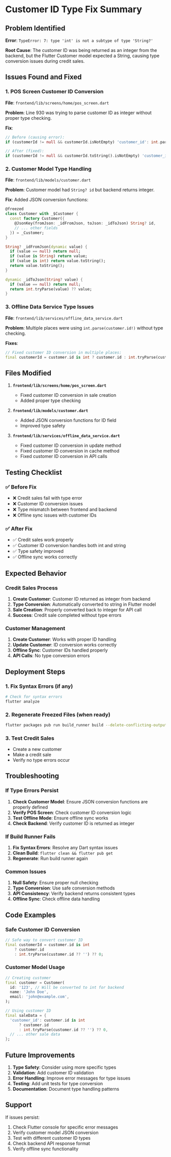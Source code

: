 # Customer ID Type Fix Summary

## Problem Identified
**Error**: `TypeError: 7: type 'int' is not a subtype of type 'String?'`

**Root Cause**: The customer ID was being returned as an integer from the backend, but the Flutter Customer model expected a String, causing type conversion issues during credit sales.

## Issues Found and Fixed

### 1. **POS Screen Customer ID Conversion**
**File**: `frontend/lib/screens/home/pos_screen.dart`

**Problem**: Line 930 was trying to parse customer ID as integer without proper type checking.

**Fix**:
```dart
// Before (causing error):
if (customerId != null && customerId.isNotEmpty) 'customer_id': int.parse(customerId),

// After (fixed):
if (customerId != null && customerId.toString().isNotEmpty) 'customer_id': customerId is int ? customerId : int.tryParse(customerId.toString()) ?? 0,
```

### 2. **Customer Model Type Handling**
**File**: `frontend/lib/models/customer.dart`

**Problem**: Customer model had `String? id` but backend returns integer.

**Fix**: Added JSON conversion functions:
```dart
@freezed
class Customer with _$Customer {
  const factory Customer({
    @JsonKey(fromJson: _idFromJson, toJson: _idToJson) String? id,
    // ... other fields
  }) = _Customer;
}

String? _idFromJson(dynamic value) {
  if (value == null) return null;
  if (value is String) return value;
  if (value is int) return value.toString();
  return value.toString();
}

dynamic _idToJson(String? value) {
  if (value == null) return null;
  return int.tryParse(value) ?? value;
}
```

### 3. **Offline Data Service Type Issues**
**File**: `frontend/lib/services/offline_data_service.dart`

**Problem**: Multiple places were using `int.parse(customer.id!)` without type checking.

**Fixes**:
```dart
// Fixed customer ID conversion in multiple places:
final customerId = customer.id is int ? customer.id : int.tryParse(customer.id ?? '') ?? 0;
```

## Files Modified

1. **`frontend/lib/screens/home/pos_screen.dart`**
   - Fixed customer ID conversion in sale creation
   - Added proper type checking

2. **`frontend/lib/models/customer.dart`**
   - Added JSON conversion functions for ID field
   - Improved type safety

3. **`frontend/lib/services/offline_data_service.dart`**
   - Fixed customer ID conversion in update method
   - Fixed customer ID conversion in cache method
   - Fixed customer ID conversion in API calls

## Testing Checklist

### ✅ Before Fix
- ❌ Credit sales fail with type error
- ❌ Customer ID conversion issues
- ❌ Type mismatch between frontend and backend
- ❌ Offline sync issues with customer IDs

### ✅ After Fix
- ✅ Credit sales work properly
- ✅ Customer ID conversion handles both int and string
- ✅ Type safety improved
- ✅ Offline sync works correctly

## Expected Behavior

### Credit Sales Process
1. **Create Customer**: Customer ID returned as integer from backend
2. **Type Conversion**: Automatically converted to string in Flutter model
3. **Sale Creation**: Properly converted back to integer for API call
4. **Success**: Credit sale completed without type errors

### Customer Management
1. **Create Customer**: Works with proper ID handling
2. **Update Customer**: ID conversion works correctly
3. **Offline Sync**: Customer IDs handled properly
4. **API Calls**: No type conversion errors

## Deployment Steps

### 1. **Fix Syntax Errors** (if any)
```bash
# Check for syntax errors
flutter analyze
```

### 2. **Regenerate Freezed Files** (when ready)
```bash
flutter packages pub run build_runner build --delete-conflicting-outputs
```

### 3. **Test Credit Sales**
- Create a new customer
- Make a credit sale
- Verify no type errors occur

## Troubleshooting

### If Type Errors Persist
1. **Check Customer Model**: Ensure JSON conversion functions are properly defined
2. **Verify POS Screen**: Check customer ID conversion logic
3. **Test Offline Mode**: Ensure offline sync works
4. **Check Backend**: Verify customer ID is returned as integer

### If Build Runner Fails
1. **Fix Syntax Errors**: Resolve any Dart syntax issues
2. **Clean Build**: `flutter clean && flutter pub get`
3. **Regenerate**: Run build runner again

### Common Issues
1. **Null Safety**: Ensure proper null checking
2. **Type Conversion**: Use safe conversion methods
3. **API Consistency**: Verify backend returns consistent types
4. **Offline Sync**: Check offline data handling

## Code Examples

### Safe Customer ID Conversion
```dart
// Safe way to convert customer ID
final customerId = customer.id is int 
    ? customer.id 
    : int.tryParse(customer.id ?? '') ?? 0;
```

### Customer Model Usage
```dart
// Creating customer
final customer = Customer(
  id: '123', // Will be converted to int for backend
  name: 'John Doe',
  email: 'john@example.com',
);

// Using customer ID
final saleData = {
  'customer_id': customer.id is int 
      ? customer.id 
      : int.tryParse(customer.id ?? '') ?? 0,
  // ... other sale data
};
```

## Future Improvements

1. **Type Safety**: Consider using more specific types
2. **Validation**: Add customer ID validation
3. **Error Handling**: Improve error messages for type issues
4. **Testing**: Add unit tests for type conversion
5. **Documentation**: Document type handling patterns

## Support

If issues persist:
1. Check Flutter console for specific error messages
2. Verify customer model JSON conversion
3. Test with different customer ID types
4. Check backend API response format
5. Verify offline sync functionality 